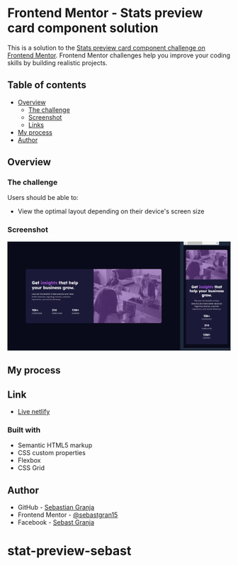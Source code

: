 # Frontend Mentor - Stats preview card component solution

This is a solution to the [Stats preview card component challenge on Frontend Mentor](https://www.frontendmentor.io/challenges/stats-preview-card-component-8JqbgoU62). Frontend Mentor challenges help you improve your coding skills by building realistic projects.

## Table of contents

- [Overview](#overview)
  - [The challenge](#the-challenge)
  - [Screenshot](#screenshot)
  - [Links](#links)
- [My process](#my-process)
- [Author](#author)

## Overview

### The challenge

Users should be able to:

- View the optimal layout depending on their device's screen size

### Screenshot

![](./design/Captura%20de%20pantalla%202024-07-27%20211820.png)

## My process

## Link 

- [Live netlify](https://stat-preview-sebast.netlify.app/)

### Built with

- Semantic HTML5 markup
- CSS custom properties
- Flexbox
- CSS Grid

## Author

- GitHub - [Sebastian Granja](https://github.com/sebastgran15)
- Frontend Mentor - [@sebastgran15](https://www.frontendmentor.io/profile/sebastgran15)
- Facebook - [Sebast Granja](https://www.facebook.com/jose.guachangamez/)
# stat-preview-sebast
